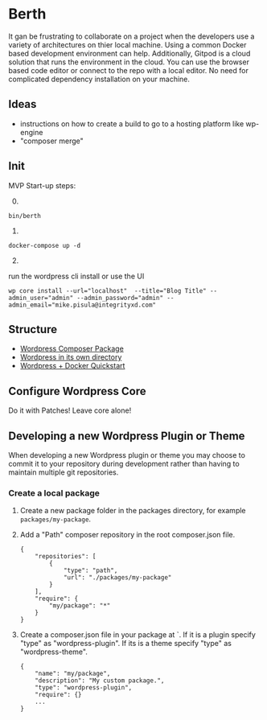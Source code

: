 # Berth


It gan be frustrating to collaborate on a project when the developers use a variety of architectures on thier local machine. Using a common Docker based development environment can help. Additionally, Gitpod is a cloud solution that runs the environment in the cloud. You can use the browser based code editor or connect to the repo with a local editor. No need for complicated dependency installation on your machine.

## Ideas

* instructions on how to create a build to go to a hosting platform like wp-engine
* "composer merge"

## Init 

MVP Start-up steps:

0. 
```
bin/berth
```

1. 
```
docker-compose up -d
```

2. 
run the wordpress cli install or use the UI
```
wp core install --url="localhost"  --title="Blog Title" --admin_user="admin" --admin_password="admin" --admin_email="mike.pisula@integrityxd.com"
```


## Structure 

* [Wordpress Composer Package](https://github.com/roots/wordpress-no-content)
* [Wordpress in its own directory](https://wordpress.org/support/article/giving-wordpress-its-own-directory/)
* [Wordpress + Docker Quickstart](https://github.com/docker/awesome-compose/tree/master/official-documentation-samples/wordpress/)

## Configure Wordpress Core

Do it with Patches! Leave core alone!


## Developing a new Wordpress Plugin or Theme

When developing a new Wordpress plugin or theme you may choose to commit it to your repository during development rather than having to maintain multiple git repositories. 

### Create a local package

1. Create a new package folder in the packages directory, for example `packages/my-package`.

2. Add a "Path" composer repository in the root composer.json file. 

    ```
    {
        "repositories": [
            {
                "type": "path",
                "url": "./packages/my-package"
            }
        ],
        "require": {
            "my/package": "*"
        }
    }
    ```

3. Create a composer.json file in your package at `. If it is a plugin specify "type" as "wordpress-plugin". If its is a theme specify "type" as "wordpress-theme".

    ```
    {
        "name": "my/package",
        "description": "My custom package.",
        "type": "wordpress-plugin",
        "require": {}
        ...
    }
    ```